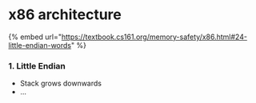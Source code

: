 # x86 architecture

{% embed url="https://textbook.cs161.org/memory-safety/x86.html#24-little-endian-words" %}

### 1. Little Endian

* Stack grows downwards
* ...
